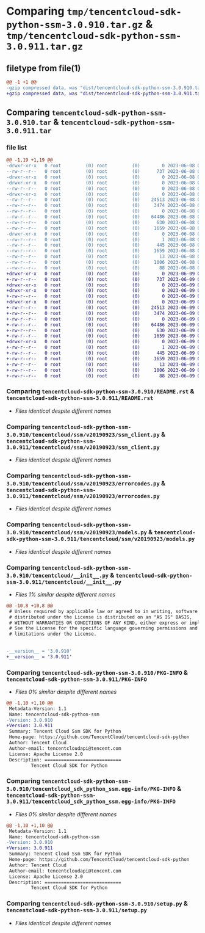 # Comparing `tmp/tencentcloud-sdk-python-ssm-3.0.910.tar.gz` & `tmp/tencentcloud-sdk-python-ssm-3.0.911.tar.gz`

## filetype from file(1)

```diff
@@ -1 +1 @@
-gzip compressed data, was "dist/tencentcloud-sdk-python-ssm-3.0.910.tar", last modified: Thu Jun  8 09:18:55 2023, max compression
+gzip compressed data, was "dist/tencentcloud-sdk-python-ssm-3.0.911.tar", last modified: Fri Jun  9 02:26:41 2023, max compression
```

## Comparing `tencentcloud-sdk-python-ssm-3.0.910.tar` & `tencentcloud-sdk-python-ssm-3.0.911.tar`

### file list

```diff
@@ -1,19 +1,19 @@
-drwxr-xr-x   0 root         (0) root         (0)        0 2023-06-08 09:18:55.000000 tencentcloud-sdk-python-ssm-3.0.910/
--rw-r--r--   0 root         (0) root         (0)      737 2023-06-08 09:18:55.000000 tencentcloud-sdk-python-ssm-3.0.910/README.rst
-drwxr-xr-x   0 root         (0) root         (0)        0 2023-06-08 09:18:55.000000 tencentcloud-sdk-python-ssm-3.0.910/tencentcloud/
-drwxr-xr-x   0 root         (0) root         (0)        0 2023-06-08 09:18:55.000000 tencentcloud-sdk-python-ssm-3.0.910/tencentcloud/ssm/
--rw-r--r--   0 root         (0) root         (0)        0 2023-06-08 09:18:55.000000 tencentcloud-sdk-python-ssm-3.0.910/tencentcloud/ssm/__init__.py
-drwxr-xr-x   0 root         (0) root         (0)        0 2023-06-08 09:18:55.000000 tencentcloud-sdk-python-ssm-3.0.910/tencentcloud/ssm/v20190923/
--rw-r--r--   0 root         (0) root         (0)    24513 2023-06-08 09:18:55.000000 tencentcloud-sdk-python-ssm-3.0.910/tencentcloud/ssm/v20190923/ssm_client.py
--rw-r--r--   0 root         (0) root         (0)     3474 2023-06-08 09:18:55.000000 tencentcloud-sdk-python-ssm-3.0.910/tencentcloud/ssm/v20190923/errorcodes.py
--rw-r--r--   0 root         (0) root         (0)        0 2023-06-08 09:18:55.000000 tencentcloud-sdk-python-ssm-3.0.910/tencentcloud/ssm/v20190923/__init__.py
--rw-r--r--   0 root         (0) root         (0)    64486 2023-06-08 09:18:55.000000 tencentcloud-sdk-python-ssm-3.0.910/tencentcloud/ssm/v20190923/models.py
--rw-r--r--   0 root         (0) root         (0)      630 2023-06-08 09:18:55.000000 tencentcloud-sdk-python-ssm-3.0.910/tencentcloud/__init__.py
--rw-r--r--   0 root         (0) root         (0)     1659 2023-06-08 09:18:55.000000 tencentcloud-sdk-python-ssm-3.0.910/PKG-INFO
-drwxr-xr-x   0 root         (0) root         (0)        0 2023-06-08 09:18:55.000000 tencentcloud-sdk-python-ssm-3.0.910/tencentcloud_sdk_python_ssm.egg-info/
--rw-r--r--   0 root         (0) root         (0)        1 2023-06-08 09:18:55.000000 tencentcloud-sdk-python-ssm-3.0.910/tencentcloud_sdk_python_ssm.egg-info/dependency_links.txt
--rw-r--r--   0 root         (0) root         (0)      445 2023-06-08 09:18:55.000000 tencentcloud-sdk-python-ssm-3.0.910/tencentcloud_sdk_python_ssm.egg-info/SOURCES.txt
--rw-r--r--   0 root         (0) root         (0)     1659 2023-06-08 09:18:55.000000 tencentcloud-sdk-python-ssm-3.0.910/tencentcloud_sdk_python_ssm.egg-info/PKG-INFO
--rw-r--r--   0 root         (0) root         (0)       13 2023-06-08 09:18:55.000000 tencentcloud-sdk-python-ssm-3.0.910/tencentcloud_sdk_python_ssm.egg-info/top_level.txt
--rw-r--r--   0 root         (0) root         (0)     1006 2023-06-08 09:18:55.000000 tencentcloud-sdk-python-ssm-3.0.910/setup.py
--rw-r--r--   0 root         (0) root         (0)       88 2023-06-08 09:18:55.000000 tencentcloud-sdk-python-ssm-3.0.910/setup.cfg
+drwxr-xr-x   0 root         (0) root         (0)        0 2023-06-09 02:26:41.000000 tencentcloud-sdk-python-ssm-3.0.911/
+-rw-r--r--   0 root         (0) root         (0)      737 2023-06-09 02:26:40.000000 tencentcloud-sdk-python-ssm-3.0.911/README.rst
+drwxr-xr-x   0 root         (0) root         (0)        0 2023-06-09 02:26:41.000000 tencentcloud-sdk-python-ssm-3.0.911/tencentcloud/
+drwxr-xr-x   0 root         (0) root         (0)        0 2023-06-09 02:26:41.000000 tencentcloud-sdk-python-ssm-3.0.911/tencentcloud/ssm/
+-rw-r--r--   0 root         (0) root         (0)        0 2023-06-09 02:26:40.000000 tencentcloud-sdk-python-ssm-3.0.911/tencentcloud/ssm/__init__.py
+drwxr-xr-x   0 root         (0) root         (0)        0 2023-06-09 02:26:41.000000 tencentcloud-sdk-python-ssm-3.0.911/tencentcloud/ssm/v20190923/
+-rw-r--r--   0 root         (0) root         (0)    24513 2023-06-09 02:26:40.000000 tencentcloud-sdk-python-ssm-3.0.911/tencentcloud/ssm/v20190923/ssm_client.py
+-rw-r--r--   0 root         (0) root         (0)     3474 2023-06-09 02:26:40.000000 tencentcloud-sdk-python-ssm-3.0.911/tencentcloud/ssm/v20190923/errorcodes.py
+-rw-r--r--   0 root         (0) root         (0)        0 2023-06-09 02:26:40.000000 tencentcloud-sdk-python-ssm-3.0.911/tencentcloud/ssm/v20190923/__init__.py
+-rw-r--r--   0 root         (0) root         (0)    64486 2023-06-09 02:26:40.000000 tencentcloud-sdk-python-ssm-3.0.911/tencentcloud/ssm/v20190923/models.py
+-rw-r--r--   0 root         (0) root         (0)      630 2023-06-09 02:26:40.000000 tencentcloud-sdk-python-ssm-3.0.911/tencentcloud/__init__.py
+-rw-r--r--   0 root         (0) root         (0)     1659 2023-06-09 02:26:41.000000 tencentcloud-sdk-python-ssm-3.0.911/PKG-INFO
+drwxr-xr-x   0 root         (0) root         (0)        0 2023-06-09 02:26:41.000000 tencentcloud-sdk-python-ssm-3.0.911/tencentcloud_sdk_python_ssm.egg-info/
+-rw-r--r--   0 root         (0) root         (0)        1 2023-06-09 02:26:41.000000 tencentcloud-sdk-python-ssm-3.0.911/tencentcloud_sdk_python_ssm.egg-info/dependency_links.txt
+-rw-r--r--   0 root         (0) root         (0)      445 2023-06-09 02:26:41.000000 tencentcloud-sdk-python-ssm-3.0.911/tencentcloud_sdk_python_ssm.egg-info/SOURCES.txt
+-rw-r--r--   0 root         (0) root         (0)     1659 2023-06-09 02:26:41.000000 tencentcloud-sdk-python-ssm-3.0.911/tencentcloud_sdk_python_ssm.egg-info/PKG-INFO
+-rw-r--r--   0 root         (0) root         (0)       13 2023-06-09 02:26:41.000000 tencentcloud-sdk-python-ssm-3.0.911/tencentcloud_sdk_python_ssm.egg-info/top_level.txt
+-rw-r--r--   0 root         (0) root         (0)     1006 2023-06-09 02:26:40.000000 tencentcloud-sdk-python-ssm-3.0.911/setup.py
+-rw-r--r--   0 root         (0) root         (0)       88 2023-06-09 02:26:41.000000 tencentcloud-sdk-python-ssm-3.0.911/setup.cfg
```

### Comparing `tencentcloud-sdk-python-ssm-3.0.910/README.rst` & `tencentcloud-sdk-python-ssm-3.0.911/README.rst`

 * *Files identical despite different names*

### Comparing `tencentcloud-sdk-python-ssm-3.0.910/tencentcloud/ssm/v20190923/ssm_client.py` & `tencentcloud-sdk-python-ssm-3.0.911/tencentcloud/ssm/v20190923/ssm_client.py`

 * *Files identical despite different names*

### Comparing `tencentcloud-sdk-python-ssm-3.0.910/tencentcloud/ssm/v20190923/errorcodes.py` & `tencentcloud-sdk-python-ssm-3.0.911/tencentcloud/ssm/v20190923/errorcodes.py`

 * *Files identical despite different names*

### Comparing `tencentcloud-sdk-python-ssm-3.0.910/tencentcloud/ssm/v20190923/models.py` & `tencentcloud-sdk-python-ssm-3.0.911/tencentcloud/ssm/v20190923/models.py`

 * *Files identical despite different names*

### Comparing `tencentcloud-sdk-python-ssm-3.0.910/tencentcloud/__init__.py` & `tencentcloud-sdk-python-ssm-3.0.911/tencentcloud/__init__.py`

 * *Files 1% similar despite different names*

```diff
@@ -10,8 +10,8 @@
 # Unless required by applicable law or agreed to in writing, software
 # distributed under the License is distributed on an "AS IS" BASIS,
 # WITHOUT WARRANTIES OR CONDITIONS OF ANY KIND, either express or implied.
 # See the License for the specific language governing permissions and
 # limitations under the License.
 
 
-__version__ = '3.0.910'
+__version__ = '3.0.911'
```

### Comparing `tencentcloud-sdk-python-ssm-3.0.910/PKG-INFO` & `tencentcloud-sdk-python-ssm-3.0.911/PKG-INFO`

 * *Files 0% similar despite different names*

```diff
@@ -1,10 +1,10 @@
 Metadata-Version: 1.1
 Name: tencentcloud-sdk-python-ssm
-Version: 3.0.910
+Version: 3.0.911
 Summary: Tencent Cloud Ssm SDK for Python
 Home-page: https://github.com/TencentCloud/tencentcloud-sdk-python
 Author: Tencent Cloud
 Author-email: tencentcloudapi@tencent.com
 License: Apache License 2.0
 Description: ============================
         Tencent Cloud SDK for Python
```

### Comparing `tencentcloud-sdk-python-ssm-3.0.910/tencentcloud_sdk_python_ssm.egg-info/PKG-INFO` & `tencentcloud-sdk-python-ssm-3.0.911/tencentcloud_sdk_python_ssm.egg-info/PKG-INFO`

 * *Files 0% similar despite different names*

```diff
@@ -1,10 +1,10 @@
 Metadata-Version: 1.1
 Name: tencentcloud-sdk-python-ssm
-Version: 3.0.910
+Version: 3.0.911
 Summary: Tencent Cloud Ssm SDK for Python
 Home-page: https://github.com/TencentCloud/tencentcloud-sdk-python
 Author: Tencent Cloud
 Author-email: tencentcloudapi@tencent.com
 License: Apache License 2.0
 Description: ============================
         Tencent Cloud SDK for Python
```

### Comparing `tencentcloud-sdk-python-ssm-3.0.910/setup.py` & `tencentcloud-sdk-python-ssm-3.0.911/setup.py`

 * *Files identical despite different names*

